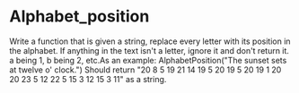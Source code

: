# Alphabet_position
Write a function that is given a string, replace every letter with its position in the alphabet. If anything in the text isn't a letter, ignore it and don't return it. a being 1, b being 2, etc.As an example:
AlphabetPosition("The sunset sets at twelve o' clock.")
Should return "20 8 5 19 21 14 19 5 20 19 5 20 19 1 20 20 23 5 12 22 5 15 3 12 15 3 11" as a string.
